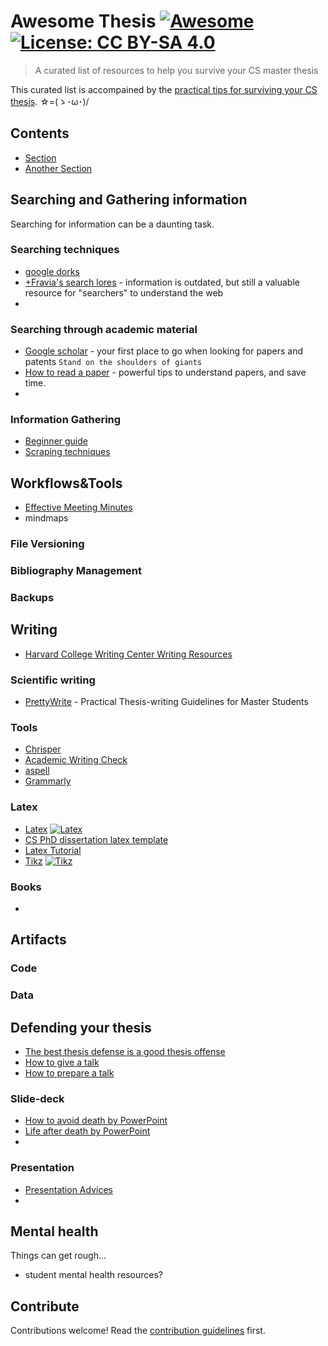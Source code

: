 # Awesome Thesis [![Awesome](https://awesome.re/badge.svg)](https://awesome.re) [![License: CC BY-SA 4.0](https://img.shields.io/badge/License-CC%20BY--SA%204.0-lightgrey.svg?style=flat)](LICENSE.md)

> A curated list of resources to help you survive your CS master thesis

This curated list is accompained by the [practical tips for surviving your CS thesis](survivaltips.md). ☆=(ゝ･ω･)/ 


## Contents

- [Section](#section)
- [Another Section](#another-section)


## Searching and Gathering information
Searching for information can be a daunting task.

### Searching techniques
- [google dorks](https://exposingtheinvisible.org/guides/google-dorking/)
- [+Fravia's search lores](http://search.lores.eu/indexo.htm) - information is outdated, but still a valuable resource for "searchers" to understand the web
- 


### Searching through academic material
- [Google scholar](http://scholar.google.it) - your first place to go when looking for papers and patents ``Stand on the shoulders of giants``
- [How to read a paper](http://blizzard.cs.uwaterloo.ca/keshav/home/Papers/data/07/paper-reading.pdf) - powerful tips to understand papers, and save time.
- 

### Information Gathering
- [Beginner guide ](https://www.analyticsvidhya.com/blog/2015/10/beginner-guide-web-scraping-beautiful-soup-python/) 
- [Scraping techniques]()

## Workflows&Tools
- [Effective Meeting Minutes](https://gaiku.io/blog/effective-meeting-minutes)
- mindmaps


### File Versioning

### Bibliography Management

### Backups

## Writing
- [Harvard College Writing Center Writing Resources](https://writingcenter.fas.harvard.edu/pages/resources)

### Scientific writing
- [PrettyWrite](https://github.com/phretor/pretty-write) - Practical Thesis-writing Guidelines for Master Students

### Tools
- [Chrisper](https://github.com/invernizzi/Chrisper)
- [Academic Writing Check](https://github.com/devd/Academic-Writing-Check.git)
- [aspell](http://aspell.net/)
- [Grammarly](https://www.grammarly.com/)

### Latex
- [Latex](http://latex.org/index.php) [![Latex][awesome]](https://raw.githubusercontent.com/egeerardyn/awesome-LaTeX)
- [CS PhD dissertation latex template](https://github.com/phretor/cs-phd-dissertation-latex-template)
- [Latex Tutorial](https://www.um.edu.mt/__data/assets/pdf_file/0004/171373/LaTeX_Tutorial.pdf)
- [Tikz](http://www.texample.net/tikz/) [![Tikz][awesome]](https://github.com/xiaohanyu/awesome-tikz)

### Books
- 


## Artifacts

### Code


### Data


## Defending your thesis
- [The best thesis defense is a good thesis offense](https://xkcd.com/1403/)
- [How to give a talk](http://www.howtogiveatalk.com/)
- [How to prepare a talk](https://www.cs.jhu.edu/~jason/advice/how-to-give-a-talk.html)

### Slide-deck
- [How to avoid death by PowerPoint](https://www.youtube.com/watch?v=Iwpi1Lm6dFo)
- [Life after death by PowerPoint](https://www.youtube.com/watch?v=lpvgfmEU2Ck)
- 

### Presentation
- [Presentation Advices](https://www.ifte.de/infos/dissertation/presentationAdvices.pdf)
- 

## Mental health
Things can get rough...

- student mental health resources?

## Contribute

Contributions welcome! Read the [contribution guidelines](contributing.md) first.


[awesome]:  https://cdn.rawgit.com/sindresorhus/awesome/d7305f38d29fed78fa85652e3a63e154dd8e8829/media/badge.svg
